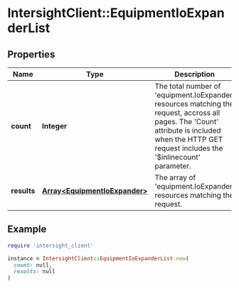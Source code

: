 # IntersightClient::EquipmentIoExpanderList

## Properties

| Name | Type | Description | Notes |
| ---- | ---- | ----------- | ----- |
| **count** | **Integer** | The total number of &#39;equipment.IoExpander&#39; resources matching the request, accross all pages. The &#39;Count&#39; attribute is included when the HTTP GET request includes the &#39;$inlinecount&#39; parameter. | [optional] |
| **results** | [**Array&lt;EquipmentIoExpander&gt;**](EquipmentIoExpander.md) | The array of &#39;equipment.IoExpander&#39; resources matching the request. | [optional] |

## Example

```ruby
require 'intersight_client'

instance = IntersightClient::EquipmentIoExpanderList.new(
  count: null,
  results: null
)
```

